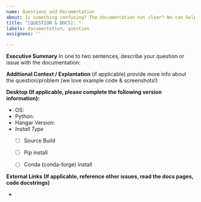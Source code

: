 ```yaml
---
name: Questions and Documentation
about: Is something confusing? The documentation not clear? We can help
title: "[QUESTION & DOCS]: "
labels: documentation, question
assignees: ''

---
```


**Executive Summary**
In one to two sentences, describe your question or issue with the documentation:



**Additional Context / Explantation**
(if applicable) provide more info about the question/problem (we love example code & screenshots!)




**Desktop (If applicable, please complete the following version information):**

 - OS:
 - Python:
 - Hangar Version: 
  - _Install Type_
    - [ ] Source Build <!--- include commit hash if possible --->
    - [ ] Pip install
    - [ ] Conda (conda-forge) install 


**External Links (If applicable, reference other issues, read the docs pages, code docstrings)**

  - 
  <!--- insert more `bullets` as needed --->
